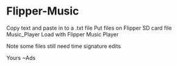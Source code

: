 # Flipper-Music
Copy text and paste in to a .txt file
Put files on Flipper SD card file Music_Player
Load with Flipper Music Player


Note some files still need time signature edits

Yours ~Ads
